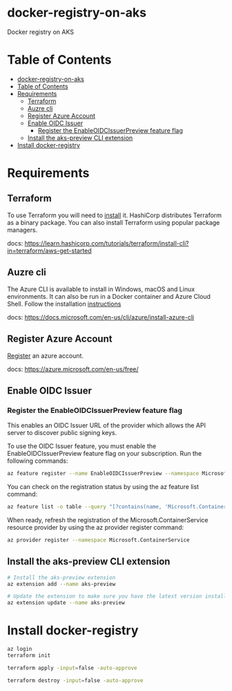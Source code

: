# docker-registry-on-aks
Docker registry on AKS

# Table of Contents
- [docker-registry-on-aks](#docker-registry-on-aks)
- [Table of Contents](#table-of-contents)
- [Requirements](#requirements)
  - [Terraform](#terraform)
  - [Auzre cli](#auzre-cli)
  - [Register Azure Account](#register-azure-account)
  - [Enable OIDC Issuer](#enable-oidc-issuer)
    - [Register the EnableOIDCIssuerPreview feature flag](#register-the-enableoidcissuerpreview-feature-flag)
  - [Install the aks-preview CLI extension](#install-the-aks-preview-cli-extension)
- [Install docker-registry](#install-docker-registry)

# Requirements

## Terraform

To use Terraform you will need to [install](https://learn.hashicorp.com/tutorials/terraform/install-cli?in=terraform/aws-get-started) it. HashiCorp distributes Terraform as a binary package. You can also install Terraform using popular package managers.

docs: https://learn.hashicorp.com/tutorials/terraform/install-cli?in=terraform/aws-get-started
## Auzre cli

The Azure CLI is available to install in Windows, macOS and Linux environments. It can also be run in a Docker container and Azure Cloud Shell. Follow the installation [instructions](https://docs.microsoft.com/en-us/cli/azure/install-azure-cli)

docs: https://docs.microsoft.com/en-us/cli/azure/install-azure-cli

## Register Azure Account

[Register](https://azure.microsoft.com/en-us/free/) an azure account.

docs: https://azure.microsoft.com/en-us/free/
## Enable OIDC Issuer

### Register the EnableOIDCIssuerPreview feature flag

This enables an OIDC Issuer URL of the provider which allows the API server to discover public signing keys.

To use the OIDC Issuer feature, you must enable the EnableOIDCIssuerPreview feature flag on your subscription. Run the following commands:

```bash
az feature register --name EnableOIDCIssuerPreview --namespace Microsoft.ContainerService
```

You can check on the registration status by using the az feature list command:

```bash
az feature list -o table --query "[?contains(name, 'Microsoft.ContainerService/EnableOIDCIssuerPreview')].{Name:name,State:properties.state}"
```

When ready, refresh the registration of the Microsoft.ContainerService resource provider by using the az provider register command:
```bash
az provider register --namespace Microsoft.ContainerService
```

## Install the aks-preview CLI extension

```bash
# Install the aks-preview extension
az extension add --name aks-preview

# Update the extension to make sure you have the latest version installed
az extension update --name aks-preview
```

# Install docker-registry

```bash
az login
terraform init
```

```bash
terraform apply -input=false -auto-approve
```

```bash
terraform destroy -input=false -auto-approve
```

